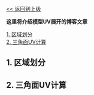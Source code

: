 [<< 返回到上级](index.md)

**这里将介绍模型UV展开的博客文章**  

[1. 区域划分](#1)  
[2. 三角面UV计算](#2)  

<span id="1"></span>
## **1. 区域划分**  

<span id="2"></span>
## **2. 三角面UV计算**  
